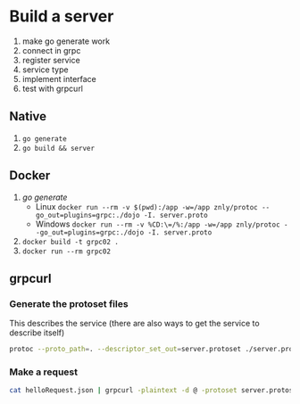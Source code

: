 # Build a server

1. make go generate work
1. connect in grpc
1. register service
1. service type
1. implement interface
1. test with grpcurl

## Native

1. `go generate`
1. `go build && server`

## Docker

1. _go generate_
    - Linux `docker run --rm -v $(pwd):/app -w=/app znly/protoc --go_out=plugins=grpc:./dojo -I. server.proto`
    - Windows `docker run --rm -v %CD:\=/%:/app -w=/app znly/protoc --go_out=plugins=grpc:./dojo -I. server.proto`
1. `docker build -t grpc02 .`
1. `docker run --rm grpc02`

## grpcurl

### Generate the protoset files

This describes the service (there are also ways to get the service to describe itself)

```bash
protoc --proto_path=. --descriptor_set_out=server.protoset ./server.proto
```

### Make a request

```bash
cat helloRequest.json | grpcurl -plaintext -d @ -protoset server.protoset localhost:9090 dojo.Dojo/Hello
```
